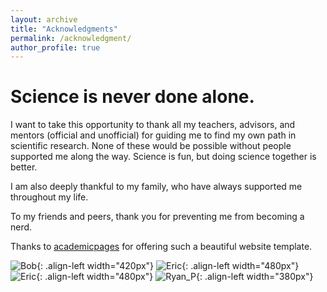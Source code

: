 ```yaml
---
layout: archive
title: "Acknowledgments"
permalink: /acknowledgment/
author_profile: true
---
```


# Science is never done alone.

I want to take this opportunity to thank all my teachers, advisors, and mentors (official and unofficial) for guiding me to find my own path in scientific research. None of these would be possible without people supported me along the way. Science is fun, but doing science together is better. 

<!---
![Bob](https://yanbopanpi.github.io/yanbo_pan.github.io//images/UW_memory.jpg)    ![Eric](https://yanbopanpi.github.io/yanbo_pan.github.io//images/Bell.jpg)
![Bob](https://yanbopanpi.github.io/yanbo_pan.github.io//images/UW_memory.jpg){: .align-left width="480px"}
![Eric](https://yanbopanpi.github.io/yanbo_pan.github.io//images/Bell.jpg){: .align-right width="480px"}\
-->

I am also deeply thankful to my family, who have always supported me throughout my life. 

To my friends and peers, thank you for preventing me from becoming a nerd.

Thanks to [academicpages](https://github.com/academicpages/academicpages.github.io) for offering such a beautiful website template.

![Bob](https://yanbopanpi.github.io/yanbo_pan.github.io//images/UW_memory.jpg){: .align-left width="420px"}
![Eric](https://yanbopanpi.github.io/yanbo_pan.github.io//images/Bell.jpg){: .align-left width="480px"}
![Eric](https://yanbopanpi.github.io/yanbo_pan.github.io//images/Waterfall_pic_2.jpg){: .align-left width="480px"}
![Ryan_P](https://yanbopanpi.github.io/yanbo_pan.github.io//images/Ryan_P_pics.jpg){: .align-left width="380px"}
